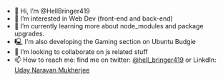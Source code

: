 - 👋 Hi, I’m @HellBringer419
- 👀 I’m interested in Web Dev (front-end and back-end)
- 🌱 I’m currently learning more about node_modules and package upgrades.
- 🖳 I'm also developing the Gaming section on Ubuntu Budgie
- 💞️ I’m looking to collaborate on js related stuff
- 📫 How to reach me: find me on twitter: [@hell_bringer419](https://twitter.com/hell_bringer419) or LinkdIn: [Uday Narayan Mukherjee](https://www.linkedin.com/in/uday-narayan-mukherjee-6a59a8181/)

<!---
HellBringer419/HellBringer419 is a ✨ special ✨ repository because its `README.md` (this file) appears on your GitHub profile.
You can click the Preview link to take a look at your changes.
--->
